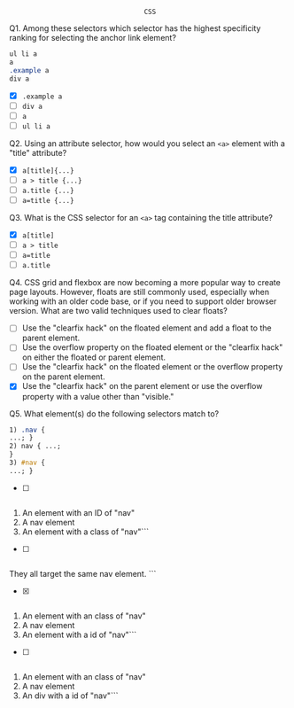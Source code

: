                                       CSS

Q1. Among these selectors which selector has the highest specificity ranking for selecting the anchor link element?
```css
ul li a
a 
.example a 
div a
```
- [x] `.example a`
- [ ] `div a`
- [ ] `a`
- [ ] `ul li a`

Q2. Using an attribute selector, how would you select an `<a>` element with a "title" attribute?
- [x] `a[title]{...}`
- [ ] `a > title {...}` 
- [ ] `a.title {...}`
- [ ] `a=title {...}`

Q3. What is the CSS selector for an `<a>` tag containing the title attribute?
- [x] `a[title]`
- [ ] `a > title` 
- [ ] `a=title` 
- [ ] `a.title`

Q4. CSS grid and flexbox are now becoming a more popular way to create page layouts. However, floats are still commonly used, especially when working with an older code base, or if you need to support older browser version. What are two valid techniques used to clear floats?
- [ ] Use the "clearfix hack" on the floated element and add a float to the parent element.
- [ ] Use the overflow property on the floated element or the "clearfix hack" on either the floated or parent element.
- [ ] Use the "clearfix hack" on the floated element or the overflow property on the parent element.
- [x] Use the "clearfix hack" on the parent element or use the overflow property with a value other than "visible."

Q5. What element(s) do the following selectors match to?
```css
1) .nav {
...; }
2) nav { ...;
}
3) #nav {
...; }
```
- [ ] ```markdown
1. An element with an ID of "nav"
2. A nav element
3. An element with a class of "nav"```

- [ ] ```markdown
They all target the same nav element. ```

- [x] ```markdown
1. An element with an class of "nav"
2. A nav element
3. An element with a id of "nav"``` 

- [ ] ```markdown
1. An element with an class of "nav" 
2. A nav element
3. An div with a id of "nav"```
